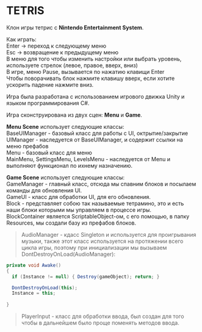 # TETRIS

Клон игры тетрис с **Nintendo Entertainment System**. 

Как играть: <br/>
Enter -> переход к следующему меню <br/>
Esc -> возвращение к предыдущему меню <br/>
В меню для того чтобы изменить настройки или выбрать уровень, используете стрелок (левое, правое, вверх, вниз) <br/>
В игре, меню Pause, вызывается по нажатию клавищи Enter <br/>
Чтобы поворачивать блок нажмите клавишу вверх, если хотите ускорить падение нажмите вниз.<br/>

Игра была разработана с использованием игрового движка Unity и языком программирования C#.

Игра сконструирована из двух сцен: **Menu** и **Game**.

**Menu Scene** использует следующие классы: <br/>
BaseUIManager - базовый класс для работы с UI, октрытие/закрытие <br/>
UIManager - наследуется от BaseUIManager, и содержит ссылки на меню префабов <br/>
Menu - базовый класс для меню <br/>
MainMenu, SettingsMenu, LevelsMenu - наследуется от Menu и выполняют функционал по ихнему назначению.

**Game Scene** использует следующие классы: <br/>
GameManager - главный класс, отсюда мы спавним блоков и посылаем команды для обновления UI. <br/>
GameUI - класс для обработки UI, для его обновления. <br/>
Block - представляет собою так называемые тетрамино, это и есть наши блоки которыми мы управляем в процессе игры. <br/>
BlockContainer является ScriptableObject-ом, с его помощью, в папку Resources, мы создали базу из префабов блоков.

>AudioManager - кдасс Singleton и используется для проигрывания музыки, также этот класс используется на протяжении всего цикла игры, поэтому при инициализации мы вызываем DontDestroyOnLoad(AudioManager): <br/>
```C#
private void Awake() 
{ 
  if (Instance != null) { Destroy(gameObject); return; }

  DontDestroyOnLoad(this);
  Instance = this;
  
}
```

>PlayerInput - класс для обработки ввода, был создан для того чтобы в дальнейшем было проще поменять методов ввода.
